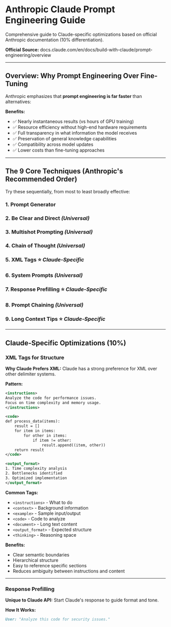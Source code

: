 # Anthropic Claude Prompt Engineering Guide

Comprehensive guide to Claude-specific optimizations based on official Anthropic documentation (10% differentiation).

**Official Source:** docs.claude.com/en/docs/build-with-claude/prompt-engineering/overview

---

## Overview: Why Prompt Engineering Over Fine-Tuning

Anthropic emphasizes that **prompt engineering is far faster** than alternatives:

**Benefits:**
- ✅ Nearly instantaneous results (vs hours of GPU training)
- ✅ Resource efficiency without high-end hardware requirements
- ✅ Full transparency in what information the model receives
- ✅ Preservation of general knowledge capabilities
- ✅ Compatibility across model updates
- ✅ Lower costs than fine-tuning approaches

---

## The 9 Core Techniques (Anthropic's Recommended Order)

Try these sequentially, from most to least broadly effective:

### 1. Prompt Generator
### 2. Be Clear and Direct *(Universal)*
### 3. Multishot Prompting *(Universal)*
### 4. Chain of Thought *(Universal)*
### 5. **XML Tags** ⭐ *Claude-Specific*
### 6. System Prompts *(Universal)*
### 7. **Response Prefilling** ⭐ *Claude-Specific*
### 8. Prompt Chaining *(Universal)*
### 9. **Long Context Tips** ⭐ *Claude-Specific*

---

## Claude-Specific Optimizations (10%)

### XML Tags for Structure

**Why Claude Prefers XML:**
Claude has a strong preference for XML over other delimiter systems.

**Pattern:**
```xml
<instructions>
Analyze the code for performance issues.
Focus on time complexity and memory usage.
</instructions>

<code>
def process_data(items):
    result = []
    for item in items:
        for other in items:
            if item != other:
                result.append((item, other))
    return result
</code>

<output_format>
1. Time complexity analysis
2. Bottlenecks identified
3. Optimized implementation
</output_format>
```

**Common Tags:**
- `<instructions>` - What to do
- `<context>` - Background information
- `<example>` - Sample input/output
- `<code>` - Code to analyze
- `<document>` - Long text content
- `<output_format>` - Expected structure
- `<thinking>` - Reasoning space

**Benefits:**
- Clear semantic boundaries
- Hierarchical structure
- Easy to reference specific sections
- Reduces ambiguity between instructions and content

---

### Response Prefilling

**Unique to Claude API:**
Start Claude's response to guide format and tone.

**How It Works:**
```markdown
User: "Analyze this code for security issues."